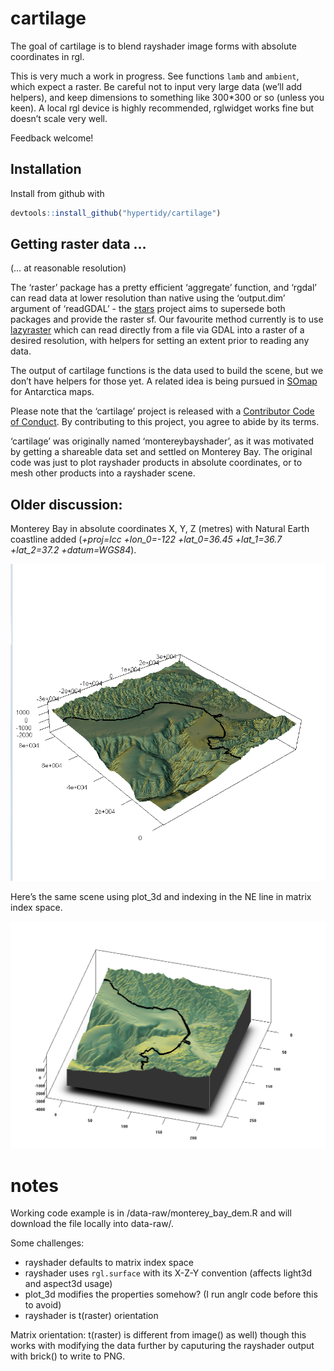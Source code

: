 
<!-- README.md is generated from README.Rmd. Please edit that file -->

# cartilage

The goal of cartilage is to blend rayshader image forms with absolute
coordinates in rgl.

This is very much a work in progress. See functions `lamb` and
`ambient`, which expect a raster. Be careful not to input very large
data (we’ll add helpers), and keep dimensions to something like 300\*300
or so (unless you keen). A local rgl device is highly recommended,
rglwidget works fine but doesn’t scale very well.

Feedback welcome\!

## Installation

Install from github with

``` r
devtools::install_github("hypertidy/cartilage")
```

## Getting raster data …

(… at reasonable resolution)

The ‘raster’ package has a pretty efficient ‘aggregate’ function, and
‘rgdal’ can read data at lower resolution than native using the
‘output.dim’ argument of ‘readGDAL’ - the
[stars](https://github.com/r-spatial/stars.git) project aims to
supersede both packages and provide the raster sf. Our favourite method
currently is to use
[lazyraster](https://github.com/hypertidy/lazyraster.git) which can read
directly from a file via GDAL into a raster of a desired resolution,
with helpers for setting an extent prior to reading any data.

The output of cartilage functions is the data used to build the scene,
but we don’t have helpers for those yet. A related idea is being pursued
in [SOmap](https://github.com/Maschette/SOmap.git) for Antarctica maps.

Please note that the ‘cartilage’ project is released with a [Contributor
Code of Conduct](CODE_OF_CONDUCT.md). By contributing to this project,
you agree to abide by its terms.

‘cartilage’ was originally named ‘montereybayshader’, as it was
motivated by getting a shareable data set and settled on Monterey Bay.
The original code was just to plot rayshader products in absolute
coordinates, or to mesh other products into a rayshader scene.

## Older discussion:

Monterey Bay in absolute coordinates X, Y, Z (metres) with Natural Earth
coastline added (*+proj=lcc +lon\_0=-122 +lat\_0=36.45 +lat\_1=36.7
+lat\_2=37.2 +datum=WGS84*).

![Monterey](data-raw/montereybay_abscoords_LCC.png)

Here’s the same scene using plot\_3d and indexing in the NE line in
matrix index space.

![Monterey](data-raw/montereybay_relative_coords.png)

# notes

Working code example is in /data-raw/monterey\_bay\_dem.R and will
download the file locally into data-raw/.

Some challenges:

  - rayshader defaults to matrix index space
  - rayshader uses `rgl.surface` with its X-Z-Y convention (affects
    light3d and aspect3d usage)
  - plot\_3d modifies the properties somehow? (I run anglr code before
    this to avoid)
  - rayshader is t(raster) orientation

Matrix orientation: t(raster) is different from image() as well) though
this works with modifying the data further by caputuring the rayshader
output with brick() to write to PNG.
